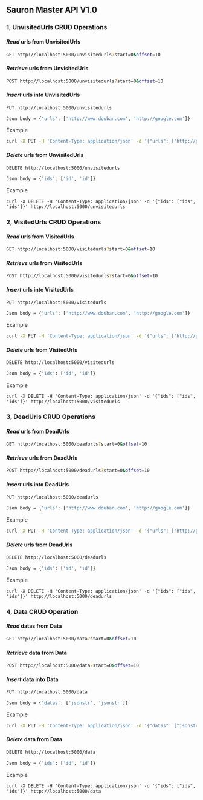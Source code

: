 ## Sauron Master API V1.0

### 1, UnvisitedUrls CRUD Operations
#### *Read* urls from UnvisitedUrls
```bash
GET http://localhost:5000/unvisitedurls?start=0&offset=10
```
#### *Retrieve* urls from UnvisitedUrls
```bash
POST http://localhost:5000/unvisitedurls?start=0&offset=10
```
#### *Insert* urls into UnvisitedUrls
```bash
PUT http://localhost:5000/unvisitedurls

Json body = {'urls': ['http://www.douban.com', 'http://google.com']}
```
Example
```bash
curl -X PUT -H 'Content-Type: application/json' -d '{"urls": ["http://google.com", "http://amazon.com"]}' http://localhost:5000/unvisitedurls
```
#### *Delete* urls from UnvisitedUrls
```bash
DELETE http://localhost:5000/unvisitedurls

Json body = {'ids': ['id', 'id']}
```
Example
```
curl -X DELETE -H 'Content-Type: application/json' -d '{"ids": ["ids", "ids"]}' http://localhost:5000/unvisitedurls
```

### 2, VisitedUrls CRUD Operations
#### *Read* urls from VisitedUrls
```bash
GET http://localhost:5000/visitedurls?start=0&offset=10
```
#### *Retrieve* urls from VisitedUrls
```bash
POST http://localhost:5000/visitedurls?start=0&offset=10
```
#### *Insert* urls into VisitedUrls
```bash
PUT http://localhost:5000/visitedurls

Json body = {'urls': ['http://www.douban.com', 'http://google.com']}
```
Example
```bash
curl -X PUT -H 'Content-Type: application/json' -d '{"urls": ["http://google.com", "http://amazon.com"]}' http://localhost:5000/visitedurls
```
#### *Delete* urls from VisitedUrls
```bash
DELETE http://localhost:5000/visitedurls

Json body = {'ids': ['id', 'id']}
```
Example
```
curl -X DELETE -H 'Content-Type: application/json' -d '{"ids": ["ids", "ids"]}' http://localhost:5000/visitedurls
```

### 3, DeadUrls CRUD Operations
#### *Read* urls from DeadUrls
```bash
GET http://localhost:5000/deadurls?start=0&offset=10
```
#### *Retrieve* urls from DeadUrls
```bash
POST http://localhost:5000/deadurls?start=0&offset=10
```
#### *Insert* urls into DeadUrls
```bash
PUT http://localhost:5000/deadurls

Json body = {'urls': ['http://www.douban.com', 'http://google.com']}
```
Example
```bash
curl -X PUT -H 'Content-Type: application/json' -d '{"urls": ["http://google.com", "http://amazon.com"]}' http://localhost:5000/deadurls
```
#### *Delete* urls from DeadUrls
```bash
DELETE http://localhost:5000/deadurls

Json body = {'ids': ['id', 'id']}
```
Example
```
curl -X DELETE -H 'Content-Type: application/json' -d '{"ids": ["ids", "ids"]}' http://localhost:5000/deadurls
```

### 4, Data CRUD Operation
#### *Read* datas from Data
```bash
GET http://localhost:5000/data?start=0&offset=10
```
#### *Retrieve* data from Data
```bash
POST http://localhost:5000/data?start=0&offset=10
```
#### *Insert* data into Data
```bash
PUT http://localhost:5000/data

Json body = {'datas': ['jsonstr', 'jsonstr']}
```
Example
```bash
curl -X PUT -H 'Content-Type: application/json' -d '{"datas": ["jsonstr", "jsonstr"]}' http://localhost:5000/data
```
#### *Delete* data from Data
```bash
DELETE http://localhost:5000/data

Json body = {'ids': ['id', 'id']}
```
Example
```
curl -X DELETE -H 'Content-Type: application/json' -d '{"ids": ["ids", "ids"]}' http://localhost:5000/data
```
